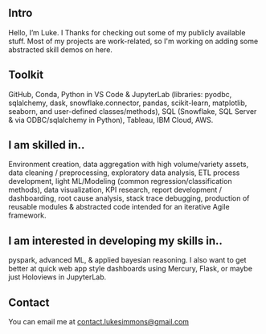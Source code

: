 ## Intro
Hello, I’m Luke.  I Thanks for checking out some of my publicly available stuff. Most of my projects are work-related, so I'm working on adding some abstracted skill demos on here. 

## Toolkit
GitHub, Conda, Python in VS Code & JupyterLab (libraries: pyodbc, sqlalchemy, dask,
snowflake.connector, pandas, scikit-learn, matplotlib, seaborn, and user-defined classes/methods),
SQL (Snowflake, SQL Server & via ODBC/sqlalchemy in Python), Tableau, IBM Cloud, AWS.

## I am skilled in.. 
Environment creation, data aggregation with high volume/variety assets, data cleaning /
preprocessing, exploratory data analysis, ETL process development, light ML/Modeling (common
regression/classification methods), data visualization, KPI research, report development / dashboarding,
root cause analysis, stack trace debugging, production of reusable modules & abstracted code intended
for an iterative Agile framework.

## I am interested in developing my skills in.. 
pyspark, advanced ML, & applied bayesian reasoning. I also want to get better at quick web app style dashboards using Mercury, Flask, or maybe just Holoviews in JupyterLab. 

## Contact
You can email me at contact.lukesimmons@gmail.com


